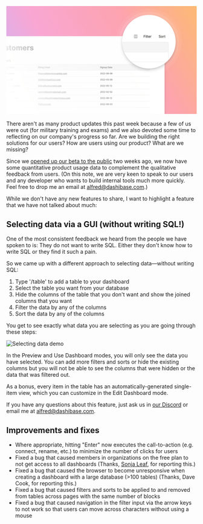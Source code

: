![Selecting data in Dashibase](../assets/selecting-data.jpg)

There aren't as many product updates this past week because a few of us were out (for military training and exams) and we also devoted some time to reflecting on our company's progress so far. Are we building the right solutions for our users? How are users using our product? What are we missing?

Since we [opened up our beta to the public](https://dashibase.com/changelog#2022-09-19-dashibase-now-available-in-open-beta) two weeks ago, we now have some quantitative product usage data to complement the qualitative feedback from users. (On this note, we are very keen to speak to our users and any developer who wants to build internal tools much more quickly. Feel free to drop me an email at alfred@dashibase.com.)

While we don't have any new features to share, I want to highlight a feature that we have not talked about much: 

## Selecting data via a GUI (without writing SQL!)

One of the most consistent feedback we heard from the people we have spoken to is: They do not want to write SQL. Either they don't know how to write SQL or they find it such a pain.

So we came up with a different approach to selecting data—without writing SQL: 

1. Type '/table' to add a table to your dashboard
2. Select the table you want from your database
3. Hide the columns of the table that you don't want and show the joined columns that you want
4. Filter the data by any of the columns
5. Sort the data by any of the columns

You get to see exactly what data you are selecting as you are going through these steps:

![Selecting data demo](../assets/selecting-data.gif)

In the Preview and Use Dashboard modes, you will only see the data you have selected. You can add more filters and sorts or hide the existing columns but you will not be able to see the columns that were hidden or the data that was filtered out. 

As a bonus, every item in the table has an automatically-generated single-item view, which you can customize in the Edit Dashboard mode.

If you have any questions about this feature, just ask us in [our Discord](https://discord.gg/crhDFYvbbq) or email me at alfred@dashibase.com.

## Improvements and fixes

- Where appropriate, hitting "Enter" now executes the call-to-action (e.g. connect, rename, etc.) to minimize the number of clicks for users
- Fixed a bug that caused members in organizations on the free plan to not get access to all dashboards (Thanks, [Sonja Leaf](https://www.linkedin.com/in/aleaf/), for reporting this.)
- Fixed a bug that caused the browser to become unresponsive when creating a dashboard with a large database (>100 tables) (Thanks, Dave Cook, for reporting this.)
- Fixed a bug that caused filters and sorts to be applied to and removed from tables across pages with the same number of blocks
- Fixed a bug that caused navigation in the filter input via the arrow keys to not work so that users can move across characters without using a mouse